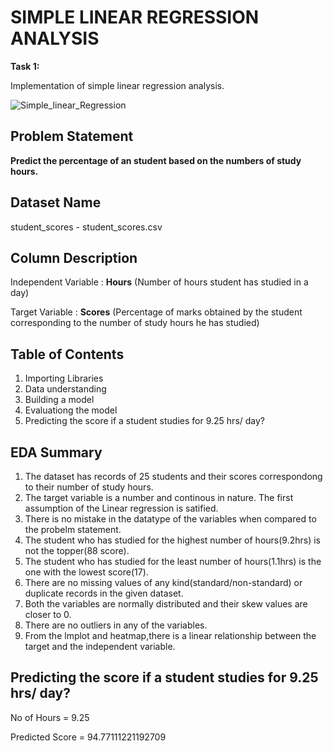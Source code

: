 # SIMPLE LINEAR REGRESSION ANALYSIS

**Task 1:** 

Implementation of simple linear regression analysis.

![Simple_linear_Regression](https://user-images.githubusercontent.com/85668824/124931954-4cfa9d00-e020-11eb-98d2-053987cac5e4.gif)


## Problem Statement

<b>Predict the percentage of an student based on the numbers of study hours.</b>

## Dataset Name

student_scores - student_scores.csv

## Column Description

Independent Variable : **Hours** (Number of hours student has studied in a day)

Target Variable : **Scores** (Percentage of marks obtained by the student corresponding to the number of study hours he has studied)

## Table of Contents

1. Importing Libraries
2. Data understanding
3. Building a model
4. Evaluationg the model
5. Predicting the score if a student studies for 9.25 hrs/ day?


## EDA Summary

1. The dataset has records of 25 students and their scores correspondong to their number of study hours.
2. The target variable is a number and continous in nature. The first assumption of the Linear regression is satified.
3. There is no mistake in the datatype of the variables when compared to the probelm statement.
4. The student who has studied for the highest number of hours(9.2hrs) is not the topper(88 score).
5. The student who has studied for the least number of hours(1.1hrs) is the one with the lowest score(17).
7. There are no missing values of any kind(standard/non-standard) or duplicate records in the given dataset.
8. Both the variables are normally distributed and their skew values are closer to 0.
9. There are no outliers in any of the variables.
10. From the lmplot and heatmap,there is a linear relationship between the target and the independent variable.


## Predicting the score if a student studies for 9.25 hrs/ day?

No of Hours = 9.25

Predicted Score = 94.77111221192709
